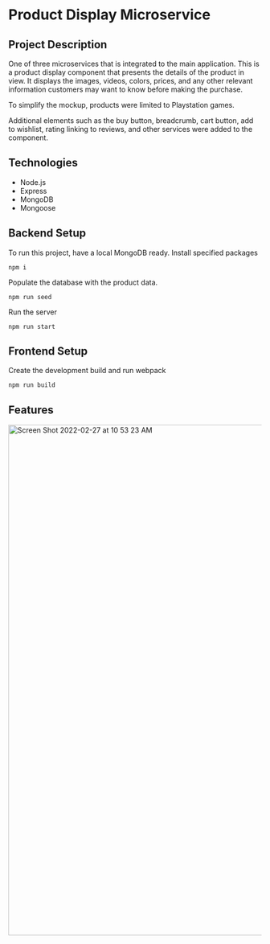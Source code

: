 # Product Display Microservice

## Project Description

One of three microservices that is integrated to the main application. This is a product display component that presents the details of the product in view. It displays the images, videos, colors, prices, and any other relevant information customers may want to know before making the purchase.

To simplify the mockup, products were limited to Playstation games.

Additional elements such as the buy button, breadcrumb, cart button, add to wishlist, rating linking to reviews, and other services were added to the component.

## Technologies

- Node.js
- Express
- MongoDB
- Mongoose

## Backend Setup

To run this project, have a local MongoDB ready.
Install specified packages

    npm i


Populate the database with the product data.

    npm run seed

Run the server

    npm run start

## Frontend Setup

Create the development build and run webpack

    npm run build
    
## Features

<img width="1016" alt="Screen Shot 2022-02-27 at 10 53 23 AM" src="https://user-images.githubusercontent.com/53372490/155895700-8a76939c-562a-4f49-bcca-b59500e6a394.png">
